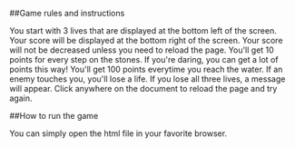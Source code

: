 ##Game rules and instructions

You start with 3 lives that are displayed at the bottom left of the screen.
Your score will be displayed at the bottom right of the screen.
Your score will not be decreased unless you need to reload the page.
You'll get 10 points for every step on the stones. If you're daring, you can get a lot of points this way!
You'll get 100 points everytime you reach the water.
If an enemy touches you, you'll lose a life.
If you lose all three lives, a message will appear. Click anywhere on the document to reload the page and try again.

##How to run the game

You can simply open the html file in your favorite browser.